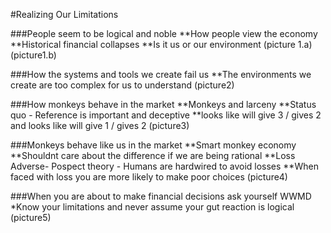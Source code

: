 #Realizing Our Limitations

###People seem to be logical and noble
**How people view the economy
**Historical financial collapses
**Is it us or our environment
(picture 1.a)
(picture1.b)

###How the systems and tools we create fail us
**The environments we create are too complex for us to understand
(picture2)

###How monkeys behave in the market
**Monkeys and larceny
**Status quo - Reference is important and deceptive
**looks like will give 3 / gives 2 and looks like will give 1 / gives 2
(picture3)

###Monkeys behave like us in the market
**Smart monkey economy 
**Shouldnt care about the difference if we are being rational
**Loss Adverse- Pospect theory - Humans are hardwired to avoid losses 
**When faced with loss you are more likely to make poor choices 
(picture4)

###When you are about to make financial decisions ask yourself WWMD
*Know your limitations and never assume your gut reaction is logical
(picture5)
